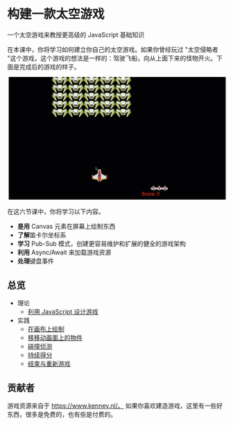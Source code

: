 # 构建一款太空游戏

一个太空游戏来教授更高级的 JavaScript 基础知识

在本课中，你将学习如何建立你自己的太空游戏。如果你曾经玩过 "太空侵略者 "这个游戏，这个游戏的想法是一样的：驾驶飞船，向从上面下来的怪物开火。下面是完成后的游戏的样子。

![游戏成品](../images/pewpew.gif)

在这六节课中，你将学习以下内容。

- **是用** Canvas 元素在屏幕上绘制东西
- **了解**笛卡尔坐标系
- **学习** Pub-Sub 模式，创建更容易维护和扩展的健全的游戏架构
- **利用** Async/Await 来加载游戏资源
- **处理**键盘事件

## 总览

- 理论
  - [利用 JavaScript 设计游戏](../1-introduction/translations/README.zh-tw.md)
- 实践
  - [在画布上绘制](../2-drawing-to-canvas/translations/README.zh-tw.md)
  - [移移动画面上的物件](../3-moving-elements-around/translations/README.zh-tw.md)
  - [碰撞侦测](../4-collision-detection/translations/README.zh-tw.md)
  - [持续得分](../5-keeping-score/translations/README.zh-tw.md)
  - [结束与重新游戏](../6-end-condition/translations/README.zh-tw.md)

## 贡献者

游戏资源来自于 https://www.kenney.nl/。
如果你喜欢建造游戏，这里有一些好东西，很多是免费的，也有些是付费的。
